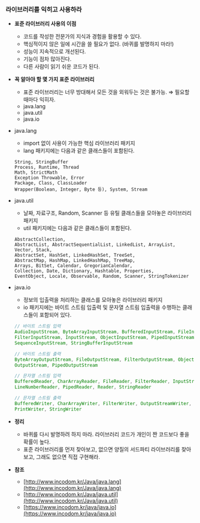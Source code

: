 ### 라이브러리를 익히고 사용하라


- **표준 라이브러리 사용의 이점**
    - 코드를 작성한 전문가의 지식과 경험을 활용할 수 있다.
    - 핵심적이지 않은 일에 시간을 쓸 필요가 없다. (바퀴를 발명하지 마라!)
    - 성능이 지속적으로 개선된다.
    - 기능이 점차 많아진다.
    - 다른 사람이 읽기 쉬운 코드가 된다.

- **꼭 알아야 할 몇 가지 표준 라이브러리**
    - 표준 라이브러리는 너무 방대해서 모든 것을 외워두는 것은 불가능. ⇒ 필요할 때마다 익히자.
    - java.lang
    - java.util
    - java.io
    
- java.lang
    - import 없이 사용이 가능한 핵심 라이브러리 패키지
    - lang 패키지에는 다음과 같은 클래스들이 포함된다.
    
    ```
    String, StringBuffer
    Process, Runtime, Thread
    Math, StrictMath
    Exception Throwable, Error
    Package, Class, ClassLoader
    Wrapper(Boolean, Integer, Byte 등), System, Stream
    ```
    

- java.util
    - 날짜, 자료구조, Random, Scanner 등 유틸 클래스들을 모아놓은 라이브러리 패키지
    - util 패키지에는 다음과 같은 클래스들이 포함된다.
    
    ```
    AbstractCollection,
    AbstractList, AbstractSequentialList, LinkedList, ArrayList, Vector, Stack,
    AbstractSet, HashSet, LinkedHashSet, TreeSet,
    AbstractMap, HashMap, LinkedHashMap, TreeMap,
    Arrays, BitSet, Calendar, GregorianCalendar,
    Collection, Date, Dictionary, Hashtable, Properties,
    EventObject, Locale, Observable, Random, Scanner, StringTokenizer
    ```
    

- java.io
    - 정보의 입출력을 처리하는 클래스를 모아놓은 라이브러리 패키지
    - io 패키지에는 바이트 스트림 입출력 및 문자열 스트림 입출력을 수행하는 클래스들이 포함되어 있다.
    
    ```java
    // 바이트 스트림 입력
    AudioInputStream, ByteArrayInputStream, BufferedInputStream, FileInputStream, 
    FilterInputStream, InputStream, ObjectInputStream, PipedInputStream, 
    SequenceInputStream, StringBufferInputStream
    
    // 바이트 스트림 출력
    ByteArrayOutputStream, FileOutputStream, FilterOutputStream, ObjectOutputStream,
    OutputStream, PipedOutputStream
    
    // 문자열 스트림 입력
    BufferedReader, CharArrayReader, FileReader, FilterReader, InputStreamReader, 
    LineNumberReader, PipedReader, Reader, StringReader
    
    // 문자열 스트림 출력
    BufferedWriter, CharArrayWriter, FilterWriter, OutputStreamWriter, PipedWriter,
    PrintWriter, StringWriter
    ```
    

- **정리**
    - 바퀴를 다시 발명하려 하지 마라. 라이브러리 코드가 개인이 짠 코드보다 좋을 확률이 높다.
    - 표준 라이브러리를 먼저 찾아보고, 없으면 양질의 서드파티 라이브러리를 찾아보고, 그래도 없으면 직접 구현해라.
    
- **참조**
    - [http://www.incodom.kr/Java/java.lang](http://www.incodom.kr/Java/java.lang)
    - [http://www.incodom.kr/Java/java.util](http://www.incodom.kr/Java/java.util)
    - [https://www.incodom.kr/java/java.io](https://www.incodom.kr/java/java.io)
